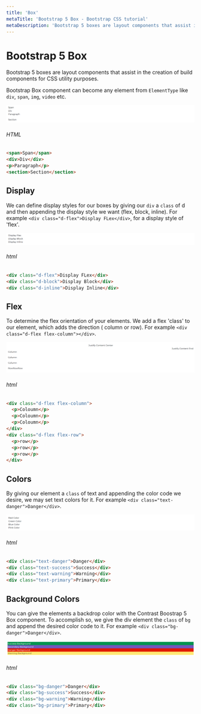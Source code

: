 ```yaml
---
title: 'Box'
metaTitle: 'Bootstrap 5 Box - Bootstrap CSS tutorial'
metaDescription: 'Bootstrap 5 boxes are layout components that assist in the creation of build components for CSS utility purposes.'
---
```


# Bootstrap 5 Box

Bootstrap 5 boxes are layout components that assist in the creation of build components for CSS utility purposes.

Bootstrap Box component can become any element from `ElementType` like `div`, `span`, `img`, `video` etc.

![Bootstrap Box](./images/basicbox.png)

###### HTML

```html
<span>Span</span>
<div>Div</div>
<p>Paragraph</p>
<section>Section</section>
```

## Display

We can define display styles for our boxes by giving our `div` a `class` of d and then appending the display style we want (flex, block, inline). For example `<div class="d-flex">Display FLex</div>`, for a display style of 'flex'.

![Bootstrap Display](./images/boxdisplay.png)

###### html

```html
<div class="d-flex">Display FLex</div>
<div class="d-block">Display Block</div>
<div class="d-inline">Display Inline</div>
```

## Flex

To determine the flex orientation of your elements. We add a flex 'class' to our element, which adds the direction ( column or row). For example `<div class="d-flex flex-column"></div>`.

![Bootstrap Box Flex](./images/boxflex.png)

###### html

```html
<div class="d-flex flex-column">
  <p>Coloumn</p>
  <p>Coloumn</p>
  <p>Coloumn</p>
</div>
<div class="d-flex flex-row">
  <p>row</p>
  <p>row</p>
  <p>row</p>
</div>
```

## Colors

By giving our element a `class` of text and appending the color code we desire, we may set text colors for it. For example `<div class="text-danger">Danger</div>`.

![Bootstrap Box Color](./images/boxcolor.png)

###### html

```html
<div class="text-danger">Danger</div>
<div class="text-success">Success</div>
<div class="text-warning">Warning</div>
<div class="text-primary">Primary</div>
```

## Background Colors

You can give the elements a backdrop color with the Contrast Boostrap 5 Box component. To accomplish so, we give the div element the `class` of `bg` and append the desired color code to it. For example `<div class="bg-danger">Danger</div>`.

![Bootstrap Box](./images/boxbackgroundcolors.png)

###### html

```html
<div class="bg-danger">Danger</div>
<div class="bg-success">Success</div>
<div class="bg-warning">Warning</div>
<div class="bg-primary">Primary</div>
```
